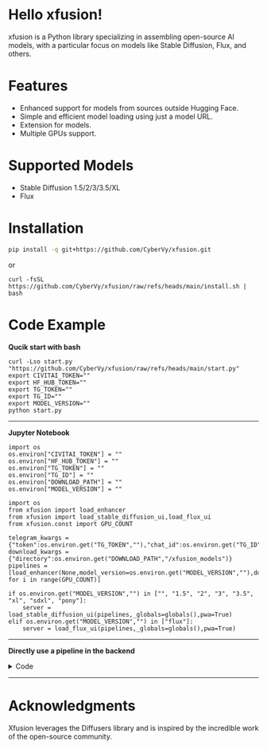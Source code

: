 # Hello xfusion!
xfusion is a Python library specializing in assembling open-source AI models, with a particular focus on models like Stable Diffusion, Flux, and others.

# Features
- Enhanced support for models from sources outside Hugging Face.
- Simple and efficient model loading using just a model URL.
- Extension for models.
- Multiple GPUs support.

# Supported Models
- Stable Diffusion 1.5/2/3/3.5/XL
- Flux

# Installation
```bash
pip install -q git+https://github.com/CyberVy/xfusion.git
```
or
```
curl -fsSL https://github.com/CyberVy/xfusion/raw/refs/heads/main/install.sh | bash
```
# Code Example

**Qucik start with bash**
```
curl -Lso start.py "https://github.com/CyberVy/xfusion/raw/refs/heads/main/start.py"
export CIVITAI_TOKEN=""
export HF_HUB_TOKEN=""
export TG_TOKEN=""
export TG_ID=""
export MODEL_VERSION=""
python start.py
```
---
**Jupyter Notebook**
```python3
import os
os.environ["CIVITAI_TOKEN"] = ""
os.environ["HF_HUB_TOKEN"] = ""
os.environ["TG_TOKEN"] = ""
os.environ["TG_ID"] = ""
os.environ["DOWNLOAD_PATH"] = ""
os.environ["MODEL_VERSION"] = ""
```

```python3
import os
from xfusion import load_enhancer
from xfusion import load_stable_diffusion_ui,load_flux_ui
from xfusion.const import GPU_COUNT

telegram_kwargs = {"token":os.environ.get("TG_TOKEN",""),"chat_id":os.environ.get("TG_ID","")}
download_kwargs = {"directory":os.environ.get("DOWNLOAD_PATH","/xfusion_models")}
pipelines = [load_enhancer(None,model_version=os.environ.get("MODEL_VERSION",""),download_kwargs=download_kwargs,telegram_kwargs=telegram_kwargs) for i in range(GPU_COUNT)]

if os.environ.get("MODEL_VERSION","") in ["", "1.5", "2", "3", "3.5", "xl", "sdxl", "pony"]:
    server = load_stable_diffusion_ui(pipelines,_globals=globals(),pwa=True)
elif os.environ.get("MODEL_VERSION","") in ["flux"]:
    server = load_flux_ui(pipelines,_globals=globals(),pwa=True)
```

---
**Directly use a pipeline in the backend**
<details>
<summary>Code</summary>

```python
from xfusion.enhancement import load_enhancer
import torch

telegram_kwargs = {"token":"","chat_id":""}
download_kwargs = {"directory":"./xfusion_models"}

model = "https://civitai.com/api/download/models/646523?type=Model&format=SafeTensor&size=pruned&fp=fp16"
pipeline = load_enhancer(model,model_version="xl", download_kwargs=download_kwargs, telegram_kwargs=telegram_kwargs).to("cuda")

prompt = """
young white woman with dramatic makeup resembling a melted clown, deep black smokey eyes, smeared red lipstick, and white face paint streaks, wet hair falling over shoulders, dark and intense aesthetic, fashion editorial style, aged around 20 years, inspired by rick genest's zombie boy look, best quality
"""
negative_prompt = """
bad hands, malformed limbs, malformed fingers, bad anatomy, fat fingers, ugly, unreal, cgi, airbrushed, watermark, low resolution
"""

num_inference_steps = 30
guidance_scale = 2
clip_skip = 0

seed = 13743883683399229202

width = None
height = None

images = pipeline(prompt=prompt,negative_prompt=negative_prompt,generator=torch.Generator(pipeline.device).manual_seed(seed),width=width,height=height,num_inference_steps=num_inference_steps,guidance_scale=guidance_scale,clip_skip=clip_skip).images
```
</details>

---
# Acknowledgments
Xfusion leverages the Diffusers library and is inspired by the incredible work of the open-source community.









